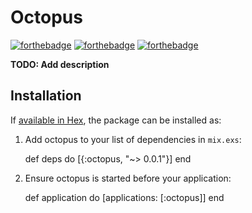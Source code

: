 
# Octopus

[![forthebadge](http://forthebadge.com/images/badges/uses-badges.svg)](http://forthebadge.com)
[![forthebadge](http://forthebadge.com/images/badges/gluten-free.svg)](http://forthebadge.com)
[![forthebadge](http://forthebadge.com/images/badges/powered-by-electricity.svg)](http://forthebadge.com)

**TODO: Add description**

## Installation

If [available in Hex](https://hex.pm/docs/publish), the package can be installed as:

  1. Add octopus to your list of dependencies in `mix.exs`:

        def deps do
          [{:octopus, "~> 0.0.1"}]
        end

  2. Ensure octopus is started before your application:

        def application do
          [applications: [:octopus]]
        end

